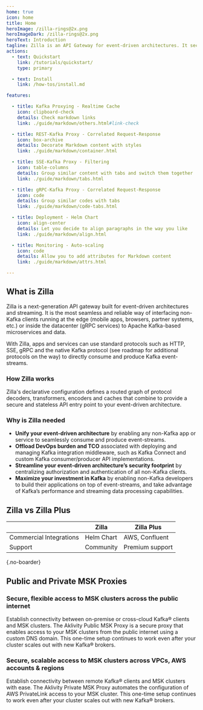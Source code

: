 ```yaml
---
home: true
icon: home
title: Home
heroImage: /zilla-rings@2x.png
heroImageDark: /zilla-rings@2x.png
heroText: Introduction
tagline: Zilla is an API Gateway for event-driven architectures. It securely interfaces web apps, IoT clients, and microservices to Apache Kafka® via declaratively defined API endpoints.
actions:
  - text: Quickstart
    link: /tutorials/quickstart/
    type: primary

  - text: Install
    link: /how-tos/install.md

features:

  - title: Kafka Proxying - Realtime Cache
    icon: clipboard-check
    details: Check markdown links
    link: ./guide/markdown/others.html#link-check

  - title: REST-Kafka Proxy - Correlated Request-Response
    icon: box-archive
    details: Decorate Markdown content with styles
    link: ./guide/markdown/container.html

  - title: SSE-Kafka Proxy - Filtering
    icon: table-columns
    details: Group similar content with tabs and switch them together
    link: ./guide/markdown/tabs.html

  - title: gRPC-Kafka Proxy - Correlated Request-Response
    icon: code
    details: Group similar codes with tabs
    link: ./guide/markdown/code-tabs.html

  - title: Deployment - Helm Chart
    icon: align-center
    details: Let you decide to align paragraphs in the way you like
    link: ./guide/markdown/align.html

  - title: Monitoring - Auto-scaling
    icon: code
    details: Allow you to add attributes for Markdown content
    link: ./guide/markdown/attrs.html

---
```


## What is Zilla

Zilla is a next-generation API gateway built for event-driven architectures and streaming. It is the most seamless and reliable way of interfacing non-Kafka clients running at the edge (mobile apps, browsers, partner systems, etc.) or inside the datacenter (gRPC services) to Apache Kafka-based microservices and data.

With Zilla, apps and services can use standard protocols such as HTTP, SSE, gRPC and the native Kafka protocol (see roadmap for additional protocols on the way) to directly consume and produce Kafka event-streams.

### How Zilla works

Zilla's declarative configuration defines a routed graph of protocol decoders, transformers, encoders and caches that combine to provide a secure and stateless API entry point to your event-driven architecture.

### Why is Zilla needed

- **Unify your event-driven architecture** by enabling any non-Kafka app or service to seamlessly consume and produce event-streams.
- **Offload DevOps burden and TCO** associated with deploying and managing Kafka integration middleware, such as Kafka Connect and custom Kafka consumer/producer API implementations.
- **Streamline your event-driven architecture’s security footprint** by centralizing authorization and authentication of all non-Kafka clients.
- **Maximize your investment in Kafka** by enabling non-Kafka developers to build their applications on top of event-streams, and take advantage of Kafka’s performance and streaming data processing capabilities.

## Zilla vs Zilla Plus

|                         | Zilla      | Zilla Plus      |
|-------------------------|------------|-----------------|
| Commercial Integrations | Helm Chart | AWS, Confluent  |
| Support                 | Community  | Premium support |

{.no-boarder}

## Public and Private MSK Proxies

### Secure, flexible access to MSK clusters across the public internet

Establish connectivity between on-premise or cross-cloud Kafka® clients and MSK clusters. The Aklivity Public MSK Proxy is a secure proxy that enables access to your MSK clusters from the public internet using a custom DNS domain. This one-time setup continues to work even after your cluster scales out with new Kafka® brokers.

### Secure, scalable access to MSK clusters across VPCs, AWS accounts & regions

Establish connectivity between remote Kafka® clients and MSK clusters with ease. The Aklivity Private MSK Proxy automates the configuration of AWS PrivateLink access to your MSK cluster. This one-time setup continues to work even after your cluster scales out with new Kafka® brokers.


